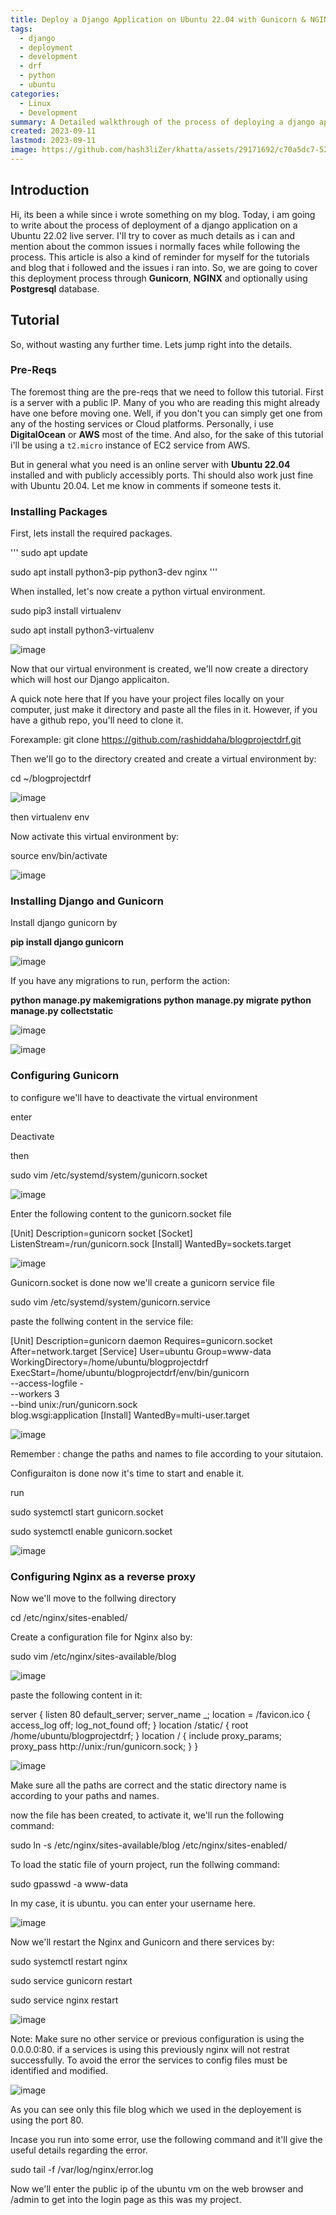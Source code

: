 ```yaml
---
title: Deploy a Django Application on Ubuntu 22.04 with Gunicorn & NGINX
tags:
  - django
  - deployment
  - development
  - drf
  - python
  - ubuntu
categories:
  - Linux
  - Development
summary: A Detailed walkthrough of the process of deploying a django application on a ubuntu server from scratch. This guide covers the deployment stages with Gunicorn, NGINX and Postgresql.   
created: 2023-09-11
lastmod: 2023-09-11
image: https://github.com/hash3liZer/khatta/assets/29171692/c70a5dc7-5294-45b7-8a9f-8a04ac9214b3
---
```


## Introduction

Hi, its been a while since i wrote something on my blog. Today, i am going to write about the process of deployment of a django application on a Ubuntu 22.02 live server. I'll try to cover as much details as i can and mention about the common issues i normally faces while following the process. This article is also a kind of reminder for myself for the tutorials and blog that i followed and the issues i ran into. So, we are going to cover this deployment process through **Gunicorn**, **NGINX** and optionally using **Postgresql** database. 

## Tutorial

So, without wasting any further time. Lets jump right into the details. 

### Pre-Reqs

The foremost thing are the pre-reqs that we need to follow this tutorial. First is a server with a public IP. Many of you who are reading this might already have one before moving one. Well, if you don't you can simply get one from any of the hosting services or Cloud platforms. Personally, i use **DigitalOcean** or **AWS** most of the time. And also, for the sake of this tutorial i'll be using a `t2.micro` instance of EC2 service from AWS. 

But in general what you need is an online server with **Ubuntu 22.04** installed and with publicly accessibly ports. Thi should also work just fine with Ubuntu 20.04. Let me know in comments if someone tests it. 

### Installing Packages

First, lets install the required packages. 

'''
sudo apt update

sudo apt install python3-pip python3-dev nginx
'''


When installed, let's now create a python virtual environment.

sudo pip3 install virtualenv

sudo apt install python3-virtualenv

![image](https://github.com/hash3liZer/khatta/assets/61083990/1faba017-2130-48b4-9df2-d750dd501f22)

Now that our virtual environment is created, we'll now create a directory which will host our Django applicaiton.

A quick note here that If you have your project files locally on your computer, just make it directory and paste all the files in it. However, if you have a github repo, you'll need to clone it.

Forexample:
git clone https://github.com/rashiddaha/blogprojectdrf.git

Then we'll go to the directory created and create a virtual environment by:

cd ~/blogprojectdrf

![image](https://github.com/hash3liZer/khatta/assets/61083990/a5cabe58-21bd-4da2-8a1a-093abcb9be6f)


then
virtualenv env

Now activate this virtual environment by:

source env/bin/activate

![image](https://github.com/hash3liZer/khatta/assets/61083990/11a63e4d-f7e4-4478-95b4-b07f174e0d0b)


### Installing Django and Gunicorn



Install django gunicorn by

**pip install django gunicorn**

![image](https://github.com/hash3liZer/khatta/assets/61083990/0b50a975-e285-4ece-851d-129e68816995)


If you have any migrations to run, perform the action:

**python manage.py makemigrations
python manage.py migrate
python manage.py collectstatic**

![image](https://github.com/hash3liZer/khatta/assets/61083990/b52d7c0d-4f54-4ff3-9292-8c111d2fa9ba)

![image](https://github.com/hash3liZer/khatta/assets/61083990/005448c7-ac69-42ec-af56-9141a509abad)




### Configuring Gunicorn

to configure we'll have to deactivate the virtual environment

enter 

Deactivate

then 

sudo vim /etc/systemd/system/gunicorn.socket

![image](https://github.com/hash3liZer/khatta/assets/61083990/93d7265e-c27d-4f79-a76d-d557f2fc661c)




Enter the following content to the gunicorn.socket file

[Unit]
Description=gunicorn socket
[Socket]
ListenStream=/run/gunicorn.sock
[Install]
WantedBy=sockets.target

![image](https://github.com/hash3liZer/khatta/assets/61083990/cc175aae-6b7f-4106-92be-e0f50516e060)

Gunicorn.socket is done now we'll create a gunicorn service file

sudo vim /etc/systemd/system/gunicorn.service

paste the follwing content in the service file:

[Unit]
Description=gunicorn daemon
Requires=gunicorn.socket
After=network.target
[Service]
User=ubuntu
Group=www-data
WorkingDirectory=/home/ubuntu/blogprojectdrf
ExecStart=/home/ubuntu/blogprojectdrf/env/bin/gunicorn \
          --access-logfile - \
          --workers 3 \
          --bind unix:/run/gunicorn.sock \
          blog.wsgi:application
[Install]
WantedBy=multi-user.target

![image](https://github.com/hash3liZer/khatta/assets/61083990/016b15f7-304d-401d-8db3-3275036148ec)

Remember : change the paths and names to file according to your situtaion.

Configuraiton is done now it's time to start and enable it.

run

sudo systemctl start gunicorn.socket

sudo systemctl enable gunicorn.socket

![image](https://github.com/hash3liZer/khatta/assets/61083990/02f0eb6b-dea7-40f8-b597-78cb777e2864)


### Configuring Nginx as a reverse proxy


Now we'll move to the follwing directory

cd /etc/nginx/sites-enabled/


Create a configuration file for Nginx also by:

sudo vim /etc/nginx/sites-available/blog


![image](https://github.com/hash3liZer/khatta/assets/61083990/ed5a8862-c941-4e1e-bd70-ca67874be153)

paste the following content in it:

server {
    listen 80 default_server;
    server_name _;
    location = /favicon.ico { access_log off; log_not_found off; }
    location /static/ {
        root /home/ubuntu/blogprojectdrf;
    }
    location / {
        include proxy_params;
        proxy_pass http://unix:/run/gunicorn.sock;
    }
}


![image](https://github.com/hash3liZer/khatta/assets/61083990/cf1f8a35-6f14-4af7-8a6c-66cd44156a81)


Make sure all the paths are correct and the static directory name is according to your paths and names.

now the file has been created, to activate it, we'll run the following command:

sudo ln -s /etc/nginx/sites-available/blog /etc/nginx/sites-enabled/

To load the static file of yourn project, run the follwing command:

sudo gpasswd -a www-data <username>

In my case, it is ubuntu. you can enter your username here.


![image](https://github.com/hash3liZer/khatta/assets/61083990/320b9559-c7da-47ac-8cac-ab21818c77dd)


Now we'll restart the Nginx and Gunicorn and there services by:

sudo systemctl restart nginx

sudo service gunicorn restart

sudo service nginx restart

![image](https://github.com/hash3liZer/khatta/assets/61083990/926fab98-715b-46c9-9537-014da1f81dbf)



Note: Make sure no other service or previous configuration is using the 0.0.0.0:80. if a services is using this previously nginx will not restrat successfully. To avoid the error the services to config files must be identified and modified.

![image](https://github.com/hash3liZer/khatta/assets/61083990/91e45b9b-cc43-4683-b8bb-b198dadb82d4)

As you can see only this file blog which we used in the deployement is using the port 80.




Incase you run into some error, use the following command and it'll give the useful details regarding the error.

 sudo tail -f /var/log/nginx/error.log

Now we'll enter the public ip of the ubuntu vm on the web browser and /admin to get into the login page as this was my project.

 

 







